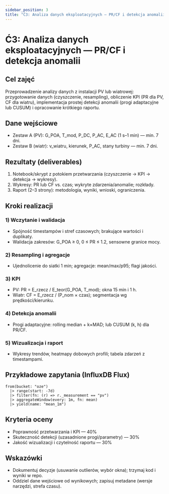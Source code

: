 ```yaml
---
sidebar_position: 3
title: "Ć3: Analiza danych eksploatacyjnych — PR/CF i detekcja anomalii"
---
```


# Ć3: Analiza danych eksploatacyjnych — PR/CF i detekcja anomalii

## Cel zajęć

Przeprowadzenie analizy danych z instalacji PV lub wiatrowej: przygotowanie danych (czyszczenie, resampling), obliczenie KPI (PR dla PV, CF dla wiatru), implementacja prostej detekcji anomalii (progi adaptacyjne lub CUSUM) i opracowanie krótkiego raportu.

## Dane wejściowe

- Zestaw A (PV): G_POA, T_mod, P_DC, P_AC, E_AC (1 s–1 min) — min. 7 dni.
- Zestaw B (wiatr): v_wiatru, kierunek, P_AC, stany turbiny — min. 7 dni.

## Rezultaty (deliverables)

1. Notebook/skrypt z potokiem przetwarzania (czyszczenie → KPI → detekcja → wykresy).
2. Wykresy: PR lub CF vs. czas; wykryte zdarzenia/anomalie; rozkłady.
3. Raport (2–3 strony): metodologia, wyniki, wnioski, ograniczenia.

## Kroki realizacji

### 1) Wczytanie i walidacja

- Spójność timestampów i stref czasowych; brakujące wartości i duplikaty.
- Walidacja zakresów: G_POA ≥ 0, 0 ≤ PR ≤ 1.2, sensowne granice mocy.

### 2) Resampling i agregacje

- Ujednolicenie do siatki 1 min; agregacje: mean/max/p95; flagi jakości.

### 3) KPI

- PV: PR = E_rzecz / E_teor(G_POA, T_mod); okna 15 min i 1 h.
- Wiatr: CF = E_rzecz / (P_nom × czas); segmentacja wg prędkości/kierunku.

### 4) Detekcja anomalii

- Progi adaptacyjne: rolling median + k×MAD; lub CUSUM (k, h) dla PR/CF.

### 5) Wizualizacja i raport

- Wykresy trendów, heatmapy dobowych profili; tabela zdarzeń z timestampami.

## Przykładowe zapytania (InfluxDB Flux)

```flux
from(bucket: "oze")
  |> range(start: -7d)
  |> filter(fn: (r) => r._measurement == "pv")
  |> aggregateWindow(every: 1m, fn: mean)
  |> yield(name: "mean_1m")
```

## Kryteria oceny

- Poprawność przetwarzania i KPI — 40%
- Skuteczność detekcji (uzasadnione progi/parametry) — 30%
- Jakość wizualizacji i czytelność raportu — 30%

## Wskazówki

- Dokumentuj decyzje (usuwanie outlierów, wybór okna); trzymaj kod i wyniki w repo.
- Oddziel dane wejściowe od wynikowych; zapisuj metadane (wersje narzędzi, strefa czasu).


